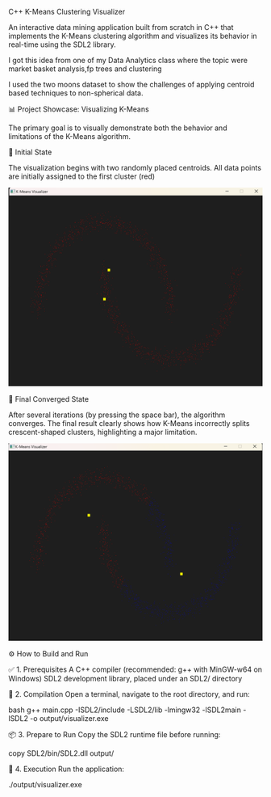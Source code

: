 C++ K-Means Clustering Visualizer

An interactive data mining application built from scratch in C++ that implements the K-Means clustering algorithm and visualizes its behavior in real-time using the SDL2 library.

I got this idea from one of my Data Analytics class where the topic were market basket analysis,fp trees and clustering

I used the two moons dataset to show the challenges of applying centroid based techniques to non-spherical data.

📊 Project Showcase: Visualizing K-Means

The primary goal is to visually demonstrate both the behavior and limitations of the K-Means algorithm.

🔹 Initial State

The visualization begins with two randomly placed centroids.
All data points are initially assigned to the first cluster (red)

![Initial State](https://github.com/Axikop/Data-Mining-in-C-/blob/main/Screenshot%202025-07-29%20230418.png?raw=true)


🔸 Final Converged State

After several iterations (by pressing the space bar), the algorithm converges.
The final result clearly shows how K-Means incorrectly splits crescent-shaped clusters, highlighting a major limitation.

![Final State](https://github.com/Axikop/Data-Mining-in-C-/blob/main/limit.png?raw=true)


⚙️ How to Build and Run

✅ 1. Prerequisites
A C++ compiler (recommended: g++ with MinGW-w64 on Windows)
SDL2 development library, placed under an SDL2/ directory


🧱 2. Compilation
Open a terminal, navigate to the root directory, and run:

bash
g++ main.cpp -ISDL2/include -LSDL2/lib -lmingw32 -lSDL2main -lSDL2 -o output/visualizer.exe


📦 3. Prepare to Run
Copy the SDL2 runtime file before running:


copy SDL2/bin/SDL2.dll output/


🚀 4. Execution
Run the application:

./output/visualizer.exe


